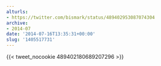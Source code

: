 ```yaml
---
alturls:
- https://twitter.com/bismark/status/489402953087074304
archive:
- 2014-07
date: '2014-07-16T13:35:31+00:00'
slug: '1405517731'
---
```


{{< tweet_nocookie 489402180689207296 >}}
